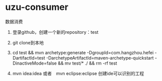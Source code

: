 # uzu-consumer
数据消费



1. 登录github，创建一个新的repository：test

2. git clone到本地　　

3. cd test &&  mvn archetype:generate -DgroupId=com.hangzhou.hefei -DartifactId=test -DarchetypeArtifactId=maven-archetype-quickstart -DinactiveMode=false && mv test/* ./ && rm -rf test

4. mvn idea:idea 或者　mvn eclipse:eclipse 创建ide可以识别的工程
